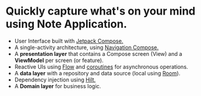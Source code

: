 # Quickly capture what's on your mind using Note Application.
- User Interface built with [Jetpack Compose.](https://developer.android.com/jetpack/compose)
- A single-activity architecture, using [Navigation Compose.](https://developer.android.com/jetpack/compose/navigation)
- A **presentation layer** that contains a Compose screen (View) and a **ViewModel** per screen (or feature).
- Reactive UIs using [Flow](https://developer.android.com/kotlin/flow) and [coroutines](https://kotlinlang.org/docs/coroutines-overview.html) for asynchronous operations.
- A **data layer** with a repository and data source (local using [Room](https://developer.android.com/jetpack/androidx/releases/room?gclid=CjwKCAjwkYGVBhArEiwA4sZLuH7gOfhjBTBR4Ovqhhjg7Haet66ErgjAWjMutx9iLNRpHnaXU4jIIRoCi_YQAvD_BwE&gclsrc=aw.ds)).
- Dependency injection using [Hilt.](https://developer.android.com/training/dependency-injection/hilt-android)
- A **Domain layer** for business logic.

